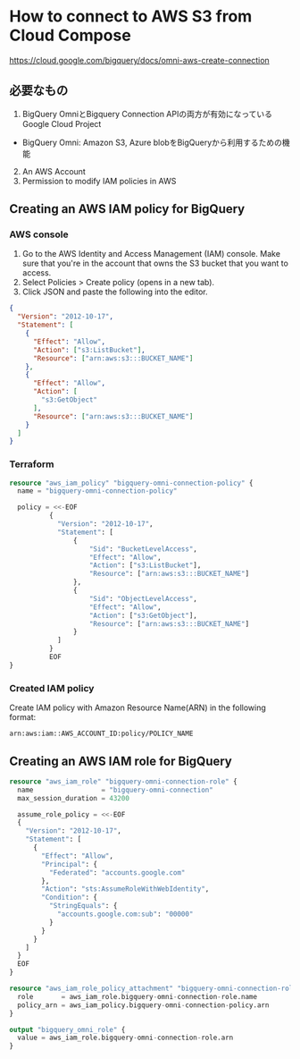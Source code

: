 # How to connect to AWS S3 from Cloud Compose

https://cloud.google.com/bigquery/docs/omni-aws-create-connection

## 必要なもの

1. BigQuery OmniとBigquery Connection APIの両方が有効になっているGoogle Cloud Project
  - BigQuery Omni: Amazon S3, Azure blobをBigQueryから利用するための機能
2. An AWS Account
3. Permission to modify IAM policies in AWS

## Creating an AWS IAM policy for BigQuery

### AWS console

1. Go to the AWS Identity and Access Management (IAM) console. Make sure that you're in the account that owns the S3 bucket that you want to access.
2. Select Policies > Create policy (opens in a new tab).
3. Click JSON and paste the following into the editor.

```json
{
  "Version": "2012-10-17",
  "Statement": [
    {
      "Effect": "Allow",
      "Action": ["s3:ListBucket"],
      "Resource": ["arn:aws:s3:::BUCKET_NAME"]
    },
    {
      "Effect": "Allow",
      "Action": [
        "s3:GetObject"
      ],
      "Resource": ["arn:aws:s3:::BUCKET_NAME"]
    }
  ]
}
```

### Terraform

```terraform
resource "aws_iam_policy" "bigquery-omni-connection-policy" {
  name = "bigquery-omni-connection-policy"

  policy = <<-EOF
          {
            "Version": "2012-10-17",
            "Statement": [
                {
                    "Sid": "BucketLevelAccess",
                    "Effect": "Allow",
                    "Action": ["s3:ListBucket"],
                    "Resource": ["arn:aws:s3:::BUCKET_NAME"]
                },
                {
                    "Sid": "ObjectLevelAccess",
                    "Effect": "Allow",
                    "Action": ["s3:GetObject"],
                    "Resource": ["arn:aws:s3:::BUCKET_NAME"]
                }
            ]
          }
          EOF
}
```

### Created IAM policy

Create IAM policy with Amazon Resource Name(ARN) in the following format:

```
arn:aws:iam::AWS_ACCOUNT_ID:policy/POLICY_NAME
```

## Creating an AWS IAM role for BigQuery

```terraform
resource "aws_iam_role" "bigquery-omni-connection-role" {
  name                 = "bigquery-omni-connection"
  max_session_duration = 43200

  assume_role_policy = <<-EOF
  {
    "Version": "2012-10-17",
    "Statement": [
      {
        "Effect": "Allow",
        "Principal": {
          "Federated": "accounts.google.com"
        },
        "Action": "sts:AssumeRoleWithWebIdentity",
        "Condition": {
          "StringEquals": {
            "accounts.google.com:sub": "00000"
          }
        }
      }
    ]
  }
  EOF
}

resource "aws_iam_role_policy_attachment" "bigquery-omni-connection-role-attach" {
  role       = aws_iam_role.bigquery-omni-connection-role.name
  policy_arn = aws_iam_policy.bigquery-omni-connection-policy.arn
}

output "bigquery_omni_role" {
  value = aws_iam_role.bigquery-omni-connection-role.arn
}
```
